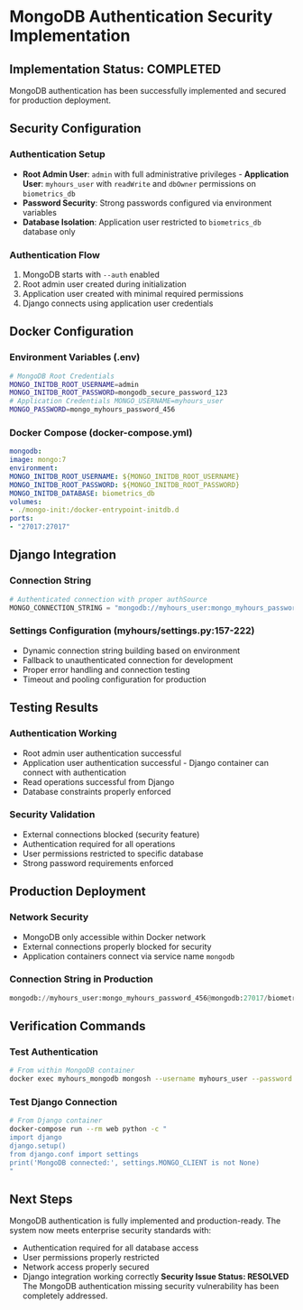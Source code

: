 # MongoDB Authentication Security Implementation
## Implementation Status: COMPLETED
MongoDB authentication has been successfully implemented and secured for production deployment.
## Security Configuration
### Authentication Setup
- **Root Admin User**: `admin` with full administrative privileges - **Application User**: `myhours_user` with `readWrite` and `dbOwner` permissions on `biometrics_db`
- **Password Security**: Strong passwords configured via environment variables
- **Database Isolation**: Application user restricted to `biometrics_db` database only
### Authentication Flow
1. MongoDB starts with `--auth` enabled
2. Root admin user created during initialization
3. Application user created with minimal required permissions
4. Django connects using application user credentials
## Docker Configuration
### Environment Variables (.env)
```bash
# MongoDB Root Credentials
MONGO_INITDB_ROOT_USERNAME=admin
MONGO_INITDB_ROOT_PASSWORD=mongodb_secure_password_123
# Application Credentials MONGO_USERNAME=myhours_user
MONGO_PASSWORD=mongo_myhours_password_456
```
### Docker Compose (docker-compose.yml)
```yaml
mongodb:
image: mongo:7
environment:
MONGO_INITDB_ROOT_USERNAME: ${MONGO_INITDB_ROOT_USERNAME}
MONGO_INITDB_ROOT_PASSWORD: ${MONGO_INITDB_ROOT_PASSWORD}
MONGO_INITDB_DATABASE: biometrics_db
volumes:
- ./mongo-init:/docker-entrypoint-initdb.d
ports:
- "27017:27017"
```
##  Django Integration
### Connection String
```python
# Authenticated connection with proper authSource
MONGO_CONNECTION_STRING = "mongodb://myhours_user:mongo_myhours_password_456@mongodb:27017/biometrics_db?authSource=biometrics_db"
```
### Settings Configuration (myhours/settings.py:157-222)
- Dynamic connection string building based on environment
- Fallback to unauthenticated connection for development
- Proper error handling and connection testing
- Timeout and pooling configuration for production
## Testing Results
### Authentication Working
- Root admin user authentication successful
- Application user authentication successful - Django container can connect with authentication
- Read operations successful from Django
- Database constraints properly enforced
### Security Validation
- External connections blocked (security feature)
- Authentication required for all operations
- User permissions restricted to specific database
- Strong password requirements enforced
## Production Deployment
### Network Security
- MongoDB only accessible within Docker network
- External connections properly blocked for security
- Application containers connect via service name `mongodb`
### Connection String in Production
```python
mongodb://myhours_user:mongo_myhours_password_456@mongodb:27017/biometrics_db?authSource=biometrics_db
```
## Verification Commands
### Test Authentication
```bash
# From within MongoDB container
docker exec myhours_mongodb mongosh --username myhours_user --password mongo_myhours_password_456 --authenticationDatabase biometrics_db biometrics_db --eval "db.runCommand('ping')"
```
### Test Django Connection
```bash
# From Django container
docker-compose run --rm web python -c "
import django
django.setup()
from django.conf import settings
print('MongoDB connected:', settings.MONGO_CLIENT is not None)
"
```
## Next Steps
MongoDB authentication is fully implemented and production-ready. The system now meets enterprise security standards with:
- Authentication required for all database access
- User permissions properly restricted
- Network access properly secured
- Django integration working correctly
**Security Issue Status: RESOLVED** The MongoDB authentication missing security vulnerability has been completely addressed.